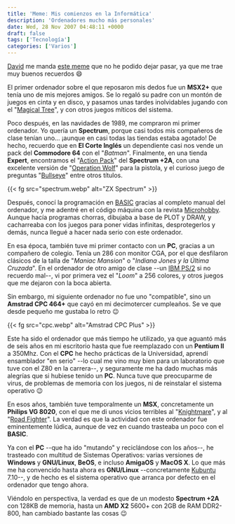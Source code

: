 ```yaml
---
title: 'Meme: Mis comienzos en la Informática'
description: 'Ordenadores mucho más personales'
date: Wed, 28 Nov 2007 04:48:11 +0000
draft: false
tags: ['Tecnología']
categories: ['Varios']
---
```


[David](http://flapyinjapan.blogspot.com/) me manda [este meme](http://flapyinjapan.blogspot.com/2007/11/mis-comienzos-en-la-informtica.html) que no he podido dejar pasar, ya que me trae muy buenos recuerdos :smile:

El primer ordenador sobre el que reposaron mis dedos fue un **MSX2+** que tenía uno de mis mejores amigos. Se lo regaló su padre con un montón de juegos en cinta y en disco, y pasamos unas tardes inolvidables jugando con el "[Magical Tree](http://www.generation-msx.nl/msxdb/softwareinfo/655)", y con otros juegos míticos del sistema.

Poco después, en las navidades de 1989, me compraron mi primer ordenador. Yo quería un **Spectrum**, porque casi todos mis compañeros de clase tenían uno... ¡aunque en casi todas las tiendas estaba agotado! De hecho, recuerdo que en **El Corte Inglés** un dependiente casi nos vende un pack del **Commodore 64** con el "_Batman_". Finalmente, en una tienda **Expert**, encontramos el "[Action Pack](http://www.worldofspectrum.org/infoseek.cgi?regexp=^Sinclair+Action+Pack+%2d+Lightgun+Games$&pub=^Sinclair+Research+Ltd$&loadpics=on)" del **Spectrum +2A**, con una excelente versión de "[Operation Wolf](http://www.worldofspectrum.org/infoseek.cgi?regexp=^Operation+Wolf$&pub=^Ocean+Software+Ltd$&loadpics=on)" para la pistola, y el curioso juego de preguntas "[Bullseye](http://www.worldofspectrum.org/infoseek.cgi?regexp=^Bullseye$&pub=^Macsen+Software$&loadpics=on)" entre otros títulos.

{{< fg src="spectrum.webp" alt="ZX Spectrum" >}}

Después, conocí la programación en [BASIC](http://es.wikipedia.org/wiki/BASIC) gracias al completo manual del ordenador, y me adentré en el código máquina con la revista [Microhobby](http://www.microhobby.org/). Aunque hacía programas chorras, dibujaba a base de PLOT y DRAW, y cacharreaba con los juegos para poner vidas infinitas, desprotegerlos y demás, nunca llegué a hacer nada serio con este ordenador.

En esa época, también tuve mi primer contacto con un **PC**, gracias a un compañero de colegio. Tenía un 286 con monitor CGA, por el que desfilaron clásicos de la talla de "_Maniac Mansion_" o "_Indiana Jones y la Última Cruzada_". En el ordenador de otro amigo de clase --un [IBM PS/2](http://en.wikipedia.org/wiki/IBM_PS/2) si no recuerdo mal--, vi por primera vez el "_Loom_" a 256 colores, y otros juegos que me dejaron con la boca abierta.

Sin embargo, mi siguiente ordenador no fue uno "compatible", sino un **Amstrad CPC 464+** que cayó en mi decimotercer cumpleaños. Se ve que desde pequeño me gustaba lo retro :wink:

{{< fg src="cpc.webp" alt="Amstrad CPC Plus" >}}

Este ha sido el ordenador que más tiempo he utilizado, ya que aguantó más de seis años en mi escritorio hasta que fue reemplazado con un **Pentium II** a 350Mhz. Con el **CPC** he hecho prácticas de la Universidad, aprendí ensamblador "en serio" --lo cual me vino muy bien para un laboratorio que tuve con el Z80 en la carrera--, y seguramente me ha dado muchas más alegrías que si hubiese tenido un **PC**. Nunca tuve que preocuparme de virus, de problemas de memoria con los juegos, ni de reinstalar el sistema operativo :wink:

En esos años, también tuve temporalmente un **MSX**, concretamente un **Philips VG 8020**, con el que me di unos vicios terribles al "[Knightmare](/saga-knightmare-majou-densetsu/)", y al "[Road Fighter](http://www.generation-msx.nl/msxdb/softwareinfo/684)". La verdad es que la actividad con este ordenador fue eminentemente lúdica, aunque de vez en cuando trasteaba un poco con el **BASIC**.

Ya con el **PC** --que ha ido "mutando" y reciclándose con los años--, he trasteado con multitud de Sistemas Operativos: varias versiones de **Windows** y **GNU/Linux**, **BeOS**, e incluso **AmigaOS** y **MacOS X**. Lo que más me ha convencido hasta ahora es **GNU/Linux** --concretamente [Kubuntu](http://www.kubuntu.org/) 7.10--, y de hecho es el sistema operativo que arranca por defecto en el ordenador que tengo ahora.

Viéndolo en perspectiva, la verdad es que de un modesto **Spectrum +2A** con 128KB de memoria, hasta un **AMD X2** 5600+ con 2GB de RAM DDR2-800, han cambiado bastante las cosas :wink:
